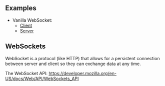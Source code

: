 ## Examples

- Vanilla WebSocket:
    - [Client](./vanilla-websocket/client/index.html)
    - [Server](./vanilla-websocket/server/index.js)

## WebSockets

WebSocket is a protocol (like HTTP) that allows for a persistent connection between server and client so they can exchange data at any time.

The WebSocket API: https://developer.mozilla.org/en-US/docs/Web/API/WebSockets_API

 

